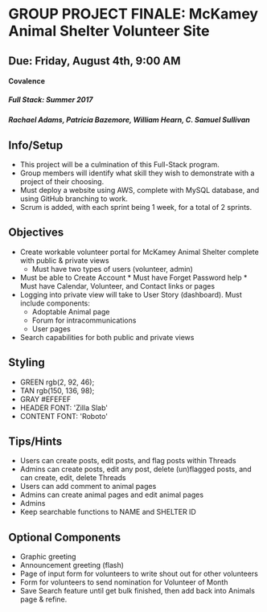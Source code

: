 # GROUP PROJECT FINALE: McKamey Animal Shelter Volunteer Site
## Due: Friday, August 4th, 9:00 AM
#### Covalence
##### Full Stack: Summer 2017
##### Rachael Adams, Patricia Bazemore, William Hearn, C. Samuel Sullivan

## Info/Setup
* This project will be a culmination of this Full-Stack program. 
* Group members will identify what skill they wish to demonstrate with a project of their choosing.
* Must deploy a website using AWS, complete with MySQL database, and using GitHub branching to work.
* Scrum is added, with each sprint being 1 week, for a total of 2 sprints.

## Objectives
* Create workable volunteer portal for McKamey Animal Shelter complete with public & private views
	* Must have two types of users (volunteer, admin)
* Must be able to Create Account
		* Must have Forget Password help
		* Must have Calendar, Volunteer, and Contact links or pages
* Logging into private view will take to User Story (dashboard). Must include components:
	* Adoptable Animal page
	* Forum for intracommunications
	* User pages
* Search capabilities for both public and private views

## Styling
* GREEN rgb(2, 92, 46);
* TAN rgb(150, 136, 98);
* GRAY #EFEFEF
* HEADER FONT: 'Zilla Slab'
* CONTENT FONT: 'Roboto'
	
## Tips/Hints
* Users can create posts, edit posts, and flag posts within Threads
* Admins can create posts, edit any post, delete (un)flagged posts, and can create, edit, delete Threads
* Users can add comment to animal pages
* Admins can create animal pages and edit animal pages
* Admins
* Keep searchable functions to NAME and SHELTER ID

## Optional Components
* Graphic greeting
* Announcement greeting (flash)
* Page of input form for volunteers to write shout out for other volunteers
* Form for volunteers to send nomination for Volunteer of Month
* Save Search feature until get bulk finished, then add back into Animals page & refine.

